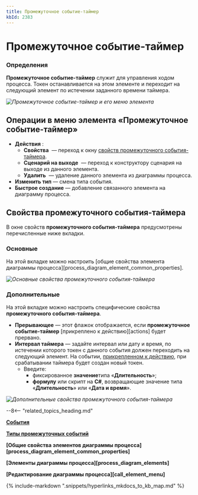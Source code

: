 ```yaml
---
title: Промежуточное событие-таймер
kbId: 2383
---
```


# Промежуточное событие-таймер

### Определения

**Промежуточное событие-таймер** служит для управления ходом процесса. Токен останавливается на этом элементе и переходит на следующий элемент по истечении заданного времени таймера.

_![Промежуточное событие-таймер и его меню элемента](https://kb.comindware.ru/assets/timer_intermediate_event.png)_

## Операции в меню элемента «Промежуточное событие-таймер»

- **Действия** :
    - **Свойства** *‌* — переход к окну [свойств промежуточного события-таймера](#mcetoc_1h28fgq0l1).
    - **Сценарий на выходе** *‌* — переход к конструктору сценария на выходе из данного элемента.
    - **Удалить** *‌* — удаление данного элемента из диаграммы процесса.
- **Изменить тип** — смена типа события.
- **Быстрое создание** — добавление связанного элемента на диаграмму процесса.

## Свойства промежуточного события-таймера

В окне свойств **промежуточного события-таймера** предусмотрены перечисленные ниже вкладки.

### Основные

На этой вкладке можно настроить [общие свойства элемента диаграммы процесса][process_diagram_element_common_properties].

_![Основные свойства промежуточного события-таймера](https://kb.comindware.ru/assets/timer_intermediate_event_general_properties.png)_

### Дополнительные

На этой вкладке можно настроить специфические свойства **промежуточного события-таймера**.

- **Прерывающее** — этот флажок отображается, если **промежуточное событие-таймер** [прикреплено к действию][actions] будет прервано.
- **Интервал таймера** — задайте интервал или дату и время, по истечении которого токен с данного события должен переходить на следующий элемент. На событии, [прикрепленном к действию](https://kb.comindware.ru/article.php?id=2379#intermediate-event-use-methods), при срабатывании таймера будет создан новый токен.
    - Введите:
        - фиксированное **значение**типа «**Длительность**»;
        - **формулу** или скрипт на **C#**, возвращающие значение типа «**Длительность**» или «**Дата и время**».

_![Дополнительные свойства промежуточного события-таймера](https://kb.comindware.ru/assets/timer_intermediate_event_advanced_properties.png)_

--8<-- "related_topics_heading.md"

**[События](https://kb.comindware.ru/article.php?id=2374)**

**[Типы промежуточных событий](https://kb.comindware.ru/article.php?id=2379)**

**[Общие свойства элементов диаграммы процесса][process_diagram_element_common_properties]**

**[Элементы диаграммы процесса][process_diagram_elements]**

**[Редактирование диаграммы процесса][call_element_menu]**

{% include-markdown ".snippets/hyperlinks_mkdocs_to_kb_map.md" %}
